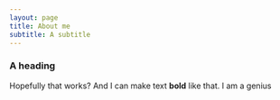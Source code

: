 ```yaml
---
layout: page
title: About me
subtitle: A subtitle
---
```


### A heading

Hopefully that works? And I can make text **bold** like that. I am a genius
